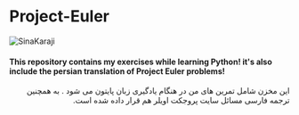 # Project-Euler
![SinaKaraji](https://projecteuler.net/profile/siniorone.png2)

#### This repository contains my exercises while learning Python! it's also include the persian translation of Project Euler problems! 
<p dir='rtl' align='right'>این مخزن شامل تمرین های من در هنگام یادگیری زبان پایتون می شود . به همچنین ترجمه فارسی مسائل سایت پروجکت اویلر هم قرار داده شده است.
</p>

